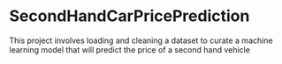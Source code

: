 # SecondHandCarPricePrediction
This project involves loading and cleaning a dataset to curate a machine learning model that will predict the price of a second hand vehicle

